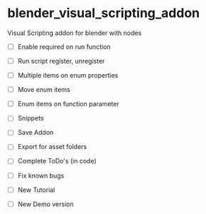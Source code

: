 # blender_visual_scripting_addon
Visual Scripting addon for blender with nodes

- [ ] Enable required on run function
- [ ] Run script register, unregister
- [ ] Multiple items on enum properties

- [ ] Move enum items
- [ ] Enum items on function parameter
- [ ] Snippets

- [ ] Save Addon
- [ ] Export for asset folders

- [ ] Complete ToDo's (in code)
- [ ] Fix known bugs
- [ ] New Tutorial

- [ ] New Demo version